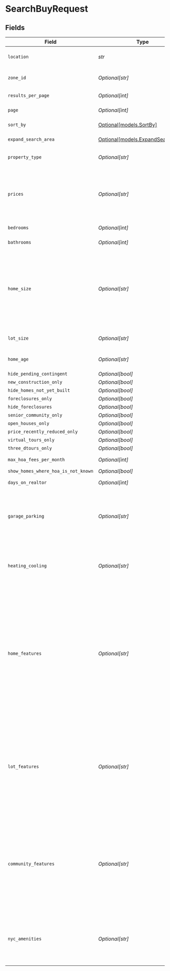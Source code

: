 # SearchBuyRequest


## Fields

| Field                                                                                                                                                                                                                                                                                                                                                                                                                                                                                                                                                                                                                    | Type                                                                                                                                                                                                                                                                                                                                                                                                                                                                                                                                                                                                                     | Required                                                                                                                                                                                                                                                                                                                                                                                                                                                                                                                                                                                                                 | Description                                                                                                                                                                                                                                                                                                                                                                                                                                                                                                                                                                                                              |
| ------------------------------------------------------------------------------------------------------------------------------------------------------------------------------------------------------------------------------------------------------------------------------------------------------------------------------------------------------------------------------------------------------------------------------------------------------------------------------------------------------------------------------------------------------------------------------------------------------------------------ | ------------------------------------------------------------------------------------------------------------------------------------------------------------------------------------------------------------------------------------------------------------------------------------------------------------------------------------------------------------------------------------------------------------------------------------------------------------------------------------------------------------------------------------------------------------------------------------------------------------------------ | ------------------------------------------------------------------------------------------------------------------------------------------------------------------------------------------------------------------------------------------------------------------------------------------------------------------------------------------------------------------------------------------------------------------------------------------------------------------------------------------------------------------------------------------------------------------------------------------------------------------------ | ------------------------------------------------------------------------------------------------------------------------------------------------------------------------------------------------------------------------------------------------------------------------------------------------------------------------------------------------------------------------------------------------------------------------------------------------------------------------------------------------------------------------------------------------------------------------------------------------------------------------ |
| `location`                                                                                                                                                                                                                                                                                                                                                                                                                                                                                                                                                                                                               | *str*                                                                                                                                                                                                                                                                                                                                                                                                                                                                                                                                                                                                                    | :heavy_check_mark:                                                                                                                                                                                                                                                                                                                                                                                                                                                                                                                                                                                                       | Location can be retrieved from /properties/auto-complete endpoint (data->autocomplete->id).<br/>Example: city:New York, NY<br/>                                                                                                                                                                                                                                                                                                                                                                                                                                                                                          |
| `zone_id`                                                                                                                                                                                                                                                                                                                                                                                                                                                                                                                                                                                                                | *Optional[str]*                                                                                                                                                                                                                                                                                                                                                                                                                                                                                                                                                                                                          | :heavy_minus_sign:                                                                                                                                                                                                                                                                                                                                                                                                                                                                                                                                                                                                       | For accurate results, you should select the correct zoneId for your area.<br/>Example: America/New_York<br/>                                                                                                                                                                                                                                                                                                                                                                                                                                                                                                             |
| `results_per_page`                                                                                                                                                                                                                                                                                                                                                                                                                                                                                                                                                                                                       | *Optional[int]*                                                                                                                                                                                                                                                                                                                                                                                                                                                                                                                                                                                                          | :heavy_minus_sign:                                                                                                                                                                                                                                                                                                                                                                                                                                                                                                                                                                                                       | Total number of records per API call.<br/>Example: 20<br/>                                                                                                                                                                                                                                                                                                                                                                                                                                                                                                                                                               |
| `page`                                                                                                                                                                                                                                                                                                                                                                                                                                                                                                                                                                                                                   | *Optional[int]*                                                                                                                                                                                                                                                                                                                                                                                                                                                                                                                                                                                                          | :heavy_minus_sign:                                                                                                                                                                                                                                                                                                                                                                                                                                                                                                                                                                                                       | The page index, for paging purpose.<br/>Example: 2<br/>                                                                                                                                                                                                                                                                                                                                                                                                                                                                                                                                                                  |
| `sort_by`                                                                                                                                                                                                                                                                                                                                                                                                                                                                                                                                                                                                                | [Optional[models.SortBy]](../models/sortby.md)                                                                                                                                                                                                                                                                                                                                                                                                                                                                                                                                                                           | :heavy_minus_sign:                                                                                                                                                                                                                                                                                                                                                                                                                                                                                                                                                                                                       | Sort by.<br/>Example: relevance<br/>                                                                                                                                                                                                                                                                                                                                                                                                                                                                                                                                                                                     |
| `expand_search_area`                                                                                                                                                                                                                                                                                                                                                                                                                                                                                                                                                                                                     | [Optional[models.ExpandSearchArea]](../models/expandsearcharea.md)                                                                                                                                                                                                                                                                                                                                                                                                                                                                                                                                                       | :heavy_minus_sign:                                                                                                                                                                                                                                                                                                                                                                                                                                                                                                                                                                                                       | Expand search area.<br/>Example: 1<br/>                                                                                                                                                                                                                                                                                                                                                                                                                                                                                                                                                                                  |
| `property_type`                                                                                                                                                                                                                                                                                                                                                                                                                                                                                                                                                                                                          | *Optional[str]*                                                                                                                                                                                                                                                                                                                                                                                                                                                                                                                                                                                                          | :heavy_minus_sign:                                                                                                                                                                                                                                                                                                                                                                                                                                                                                                                                                                                                       | Property type. It can input multiple values, and the values should be separated by commas.<br/>Example: condo,co_op<br/>                                                                                                                                                                                                                                                                                                                                                                                                                                                                                                 |
| `prices`                                                                                                                                                                                                                                                                                                                                                                                                                                                                                                                                                                                                                 | *Optional[str]*                                                                                                                                                                                                                                                                                                                                                                                                                                                                                                                                                                                                          | :heavy_minus_sign:                                                                                                                                                                                                                                                                                                                                                                                                                                                                                                                                                                                                       | Prices. Min and max prices should be separated by commas.<br/>Example: 1200,12345<br/>In the case of only having the minimum price: Example: 1200,<br/>In the case of only having the maximum price: Example: ,12345<br/>In case of having both: Example: 1200,12345<br/>                                                                                                                                                                                                                                                                                                                                                |
| `bedrooms`                                                                                                                                                                                                                                                                                                                                                                                                                                                                                                                                                                                                               | *Optional[int]*                                                                                                                                                                                                                                                                                                                                                                                                                                                                                                                                                                                                          | :heavy_minus_sign:                                                                                                                                                                                                                                                                                                                                                                                                                                                                                                                                                                                                       | Bedrooms. It has a value ranging from 0 to 5.<br/>Example: 5<br/>                                                                                                                                                                                                                                                                                                                                                                                                                                                                                                                                                        |
| `bathrooms`                                                                                                                                                                                                                                                                                                                                                                                                                                                                                                                                                                                                              | *Optional[int]*                                                                                                                                                                                                                                                                                                                                                                                                                                                                                                                                                                                                          | :heavy_minus_sign:                                                                                                                                                                                                                                                                                                                                                                                                                                                                                                                                                                                                       | Bathrooms. It has a value ranging from 1 to 5.<br/>Example: 5<br/>                                                                                                                                                                                                                                                                                                                                                                                                                                                                                                                                                       |
| `home_size`                                                                                                                                                                                                                                                                                                                                                                                                                                                                                                                                                                                                              | *Optional[str]*                                                                                                                                                                                                                                                                                                                                                                                                                                                                                                                                                                                                          | :heavy_minus_sign:                                                                                                                                                                                                                                                                                                                                                                                                                                                                                                                                                                                                       | Home size. Min and max home size should be separated by commas.<br/>Example: 500,1000<br/>In the case of only having the minimum size: Example: 500,<br/>In the case of only having the maximum size: Example: ,1000<br/>In case of having both: Example: 500,1000<br/>Some example values:<br/>500: 500 sqft<br/>750: 750 sqft<br/>1000: 1000 sqft<br/>                                                                                                                                                                                                                                                                 |
| `lot_size`                                                                                                                                                                                                                                                                                                                                                                                                                                                                                                                                                                                                               | *Optional[str]*                                                                                                                                                                                                                                                                                                                                                                                                                                                                                                                                                                                                          | :heavy_minus_sign:                                                                                                                                                                                                                                                                                                                                                                                                                                                                                                                                                                                                       | Lot size. Min and max lot size should be separated by commas.<br/>Example: 2000,7500<br/>                                                                                                                                                                                                                                                                                                                                                                                                                                                                                                                                |
| `home_age`                                                                                                                                                                                                                                                                                                                                                                                                                                                                                                                                                                                                               | *Optional[str]*                                                                                                                                                                                                                                                                                                                                                                                                                                                                                                                                                                                                          | :heavy_minus_sign:                                                                                                                                                                                                                                                                                                                                                                                                                                                                                                                                                                                                       | Home age. Min and max home age should be separated by commas.<br/>Example: 1,5<br/>                                                                                                                                                                                                                                                                                                                                                                                                                                                                                                                                      |
| `hide_pending_contingent`                                                                                                                                                                                                                                                                                                                                                                                                                                                                                                                                                                                                | *Optional[bool]*                                                                                                                                                                                                                                                                                                                                                                                                                                                                                                                                                                                                         | :heavy_minus_sign:                                                                                                                                                                                                                                                                                                                                                                                                                                                                                                                                                                                                       | Hide pending/contingent.<br/>                                                                                                                                                                                                                                                                                                                                                                                                                                                                                                                                                                                            |
| `new_construction_only`                                                                                                                                                                                                                                                                                                                                                                                                                                                                                                                                                                                                  | *Optional[bool]*                                                                                                                                                                                                                                                                                                                                                                                                                                                                                                                                                                                                         | :heavy_minus_sign:                                                                                                                                                                                                                                                                                                                                                                                                                                                                                                                                                                                                       | New construction only.<br/>                                                                                                                                                                                                                                                                                                                                                                                                                                                                                                                                                                                              |
| `hide_homes_not_yet_built`                                                                                                                                                                                                                                                                                                                                                                                                                                                                                                                                                                                               | *Optional[bool]*                                                                                                                                                                                                                                                                                                                                                                                                                                                                                                                                                                                                         | :heavy_minus_sign:                                                                                                                                                                                                                                                                                                                                                                                                                                                                                                                                                                                                       | Hide homes not yet built.<br/>                                                                                                                                                                                                                                                                                                                                                                                                                                                                                                                                                                                           |
| `foreclosures_only`                                                                                                                                                                                                                                                                                                                                                                                                                                                                                                                                                                                                      | *Optional[bool]*                                                                                                                                                                                                                                                                                                                                                                                                                                                                                                                                                                                                         | :heavy_minus_sign:                                                                                                                                                                                                                                                                                                                                                                                                                                                                                                                                                                                                       | Foreclosures only.<br/>                                                                                                                                                                                                                                                                                                                                                                                                                                                                                                                                                                                                  |
| `hide_foreclosures`                                                                                                                                                                                                                                                                                                                                                                                                                                                                                                                                                                                                      | *Optional[bool]*                                                                                                                                                                                                                                                                                                                                                                                                                                                                                                                                                                                                         | :heavy_minus_sign:                                                                                                                                                                                                                                                                                                                                                                                                                                                                                                                                                                                                       | Hide foreclosures.<br/>                                                                                                                                                                                                                                                                                                                                                                                                                                                                                                                                                                                                  |
| `senior_community_only`                                                                                                                                                                                                                                                                                                                                                                                                                                                                                                                                                                                                  | *Optional[bool]*                                                                                                                                                                                                                                                                                                                                                                                                                                                                                                                                                                                                         | :heavy_minus_sign:                                                                                                                                                                                                                                                                                                                                                                                                                                                                                                                                                                                                       | 55+ community only.<br/>                                                                                                                                                                                                                                                                                                                                                                                                                                                                                                                                                                                                 |
| `open_houses_only`                                                                                                                                                                                                                                                                                                                                                                                                                                                                                                                                                                                                       | *Optional[bool]*                                                                                                                                                                                                                                                                                                                                                                                                                                                                                                                                                                                                         | :heavy_minus_sign:                                                                                                                                                                                                                                                                                                                                                                                                                                                                                                                                                                                                       | Open houses only.<br/>                                                                                                                                                                                                                                                                                                                                                                                                                                                                                                                                                                                                   |
| `price_recently_reduced_only`                                                                                                                                                                                                                                                                                                                                                                                                                                                                                                                                                                                            | *Optional[bool]*                                                                                                                                                                                                                                                                                                                                                                                                                                                                                                                                                                                                         | :heavy_minus_sign:                                                                                                                                                                                                                                                                                                                                                                                                                                                                                                                                                                                                       | Price recently reduced only.<br/>                                                                                                                                                                                                                                                                                                                                                                                                                                                                                                                                                                                        |
| `virtual_tours_only`                                                                                                                                                                                                                                                                                                                                                                                                                                                                                                                                                                                                     | *Optional[bool]*                                                                                                                                                                                                                                                                                                                                                                                                                                                                                                                                                                                                         | :heavy_minus_sign:                                                                                                                                                                                                                                                                                                                                                                                                                                                                                                                                                                                                       | Virtual tours only.<br/>                                                                                                                                                                                                                                                                                                                                                                                                                                                                                                                                                                                                 |
| `three_dtours_only`                                                                                                                                                                                                                                                                                                                                                                                                                                                                                                                                                                                                      | *Optional[bool]*                                                                                                                                                                                                                                                                                                                                                                                                                                                                                                                                                                                                         | :heavy_minus_sign:                                                                                                                                                                                                                                                                                                                                                                                                                                                                                                                                                                                                       | 3D tours only.<br/>                                                                                                                                                                                                                                                                                                                                                                                                                                                                                                                                                                                                      |
| `max_hoa_fees_per_month`                                                                                                                                                                                                                                                                                                                                                                                                                                                                                                                                                                                                 | *Optional[int]*                                                                                                                                                                                                                                                                                                                                                                                                                                                                                                                                                                                                          | :heavy_minus_sign:                                                                                                                                                                                                                                                                                                                                                                                                                                                                                                                                                                                                       | Max HOA fees per month.<br/>Example: 0<br/>                                                                                                                                                                                                                                                                                                                                                                                                                                                                                                                                                                              |
| `show_homes_where_hoa_is_not_known`                                                                                                                                                                                                                                                                                                                                                                                                                                                                                                                                                                                      | *Optional[bool]*                                                                                                                                                                                                                                                                                                                                                                                                                                                                                                                                                                                                         | :heavy_minus_sign:                                                                                                                                                                                                                                                                                                                                                                                                                                                                                                                                                                                                       | Show homes where HOA is not known.<br/>                                                                                                                                                                                                                                                                                                                                                                                                                                                                                                                                                                                  |
| `days_on_realtor`                                                                                                                                                                                                                                                                                                                                                                                                                                                                                                                                                                                                        | *Optional[int]*                                                                                                                                                                                                                                                                                                                                                                                                                                                                                                                                                                                                          | :heavy_minus_sign:                                                                                                                                                                                                                                                                                                                                                                                                                                                                                                                                                                                                       | Days on realtor.com.<br/>Example: 7<br/>                                                                                                                                                                                                                                                                                                                                                                                                                                                                                                                                                                                 |
| `garage_parking`                                                                                                                                                                                                                                                                                                                                                                                                                                                                                                                                                                                                         | *Optional[str]*                                                                                                                                                                                                                                                                                                                                                                                                                                                                                                                                                                                                          | :heavy_minus_sign:                                                                                                                                                                                                                                                                                                                                                                                                                                                                                                                                                                                                       | Garage/Parking. It can input multiple values, and the values should be separated by commas.<br/>Example: garage_1_or_more,garage_2_or_more<br/>garage_1_or_more: Garage (any)<br/>garage_2_or_more: Garage (2+ cars)<br/>garage_3_or_more: Garage (3+ cars)<br/>carport: Carport<br/>rv_or_boat_parking: RV/Boat Parking<br/>                                                                                                                                                                                                                                                                                            |
| `heating_cooling`                                                                                                                                                                                                                                                                                                                                                                                                                                                                                                                                                                                                        | *Optional[str]*                                                                                                                                                                                                                                                                                                                                                                                                                                                                                                                                                                                                          | :heavy_minus_sign:                                                                                                                                                                                                                                                                                                                                                                                                                                                                                                                                                                                                       | Heating/Cooling. It can input multiple values, and the values should be separated by commas.<br/>Example: central_air,central_heat<br/>central_air: Central Air<br/>central_heat: Central Heat<br/>forced_air: Forced Air<br/>energy_efficient: Energy Efficient<br/>                                                                                                                                                                                                                                                                                                                                                    |
| `home_features`                                                                                                                                                                                                                                                                                                                                                                                                                                                                                                                                                                                                          | *Optional[str]*                                                                                                                                                                                                                                                                                                                                                                                                                                                                                                                                                                                                          | :heavy_minus_sign:                                                                                                                                                                                                                                                                                                                                                                                                                                                                                                                                                                                                       | Home features. It can input multiple values, and the values should be separated by commas.<br/>Example: basement,den_or_office<br/>basement: Basement<br/>den_or_office: Den/Office<br/>dining_room: Dining Room<br/>family_room: Family Room<br/>game_room: Game Room<br/>washer_dryer: In-home Laundry<br/>disability_features: Accessibility Features<br/>fireplace: Fireplace<br/>hardwood_floors: Hardwood Floors<br/>horse_facilities: Horse Facilities<br/>spa_or_hot_tub: Spa/Hot Tub<br/>swimming_pool: Swimming Pool<br/>tennis_court: Tennis Court<br/>single_story: Single Story<br/>two_or_more_stories: Multi-Story<br/>lease_option: Lease Option<br/>pets_allowed: Pets Allowed<br/> |
| `lot_features`                                                                                                                                                                                                                                                                                                                                                                                                                                                                                                                                                                                                           | *Optional[str]*                                                                                                                                                                                                                                                                                                                                                                                                                                                                                                                                                                                                          | :heavy_minus_sign:                                                                                                                                                                                                                                                                                                                                                                                                                                                                                                                                                                                                       | Lot features. It can input multiple values, and the values should be separated by commas.<br/>Example: corner_lot,cul_de_sac<br/>corner_lot: Corner Lot<br/>cul_de_sac: Cul de Sac<br/>golf_course_lot_or_frontage: Golf Course Lot<br/>waterfront: Waterfront<br/>city_view: City View<br/>golf_course_view: Golf Course View<br/>hill_or_mountain_view: Hill/Mountain View<br/>lake_view: Lake View<br/>ocean_view: Ocean View<br/>river_view: River View<br/>water_view: Water View<br/>view: View (any)<br/>                                                                                                         |
| `community_features`                                                                                                                                                                                                                                                                                                                                                                                                                                                                                                                                                                                                     | *Optional[str]*                                                                                                                                                                                                                                                                                                                                                                                                                                                                                                                                                                                                          | :heavy_minus_sign:                                                                                                                                                                                                                                                                                                                                                                                                                                                                                                                                                                                                       | Community features. It can input multiple values, and the values should be separated by commas.<br/>Example: community_swimming_pool,community_boat_facilities<br/>community_swimming_pool: Swimming Pool<br/>community_boat_facilities: Boat Facilities<br/>community_spa_or_hot_tub: Spa/Hot Tub<br/>community_tennis_court: Tennis Court(s)<br/>community_golf: Golf<br/>community_clubhouse: Clubhouse<br/>community_security_features: Security Features<br/>senior_community: Senior Community<br/>community_horse_facilities: Horse Facilities<br/>community_park: Park<br/>recreation_facilities: Recreation Facilities<br/> |
| `nyc_amenities`                                                                                                                                                                                                                                                                                                                                                                                                                                                                                                                                                                                                          | *Optional[str]*                                                                                                                                                                                                                                                                                                                                                                                                                                                                                                                                                                                                          | :heavy_minus_sign:                                                                                                                                                                                                                                                                                                                                                                                                                                                                                                                                                                                                       | NYC amenities. It can input multiple values, and the values should be separated by commas.<br/>Example: community_doorman,community_elevator<br/>community_doorman: Doorman<br/>community_elevator: Elevator<br/>dishwasher: Dishwasher<br/>community_outdoor_space: Outdoor Space<br/>laundry_room: Laundry Room<br/>                                                                                                                                                                                                                                                                                                   |